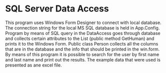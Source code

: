 # SQL Server Data Access 

This program uses Windows Form Designer to connect with local database. The connection string for the local MS SQL database is held in App.Config.
Program by means of SQL query in the DataAccess goes through database and collects certain attributes to 
the List (public method GetHuman) and prints it to the Windows Form. Public class Person collects all the columns that are in the database and
the info that should be printed in the win.form.
By means of this program it is possible to search for the user by first name and last name and print out the results.
The example data that were used is presented as ane excel file.
